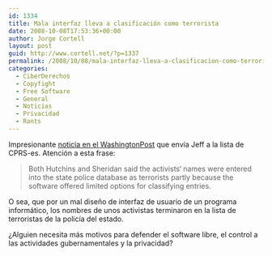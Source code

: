 ```yaml
---
id: 1334
title: Mala interfaz lleva a clasificación como terrorista
date: 2008-10-08T17:53:36+00:00
author: Jorge Cortell
layout: post
guid: http://www.cortell.net/?p=1337
permalink: /2008/10/08/mala-interfaz-lleva-a-clasificacion-como-terrorista/
categories:
  - CiberDerechos
  - Copyfight
  - Free Software
  - General
  - Noticias
  - Privacidad
  - Rants
---
```

Impresionante <a title="http://www.washingtonpost.com/wp-dyn/content/article/2008/10/07/AR2008100703245_pf.html" href="http://www.washingtonpost.com/wp-dyn/content/article/2008/10/07/AR2008100703245_pf.html" target="_blank">noticia en el WashingtonPost</a> que envía Jeff a la lista de CPRS-es. Atención a esta frase:

> Both Hutchins and Sheridan said the activists‘ names were entered into the state police database as terrorists partly because the software offered limited options for classifying entries.

O sea, que por un mal diseño de interfaz de usuario de un programa informático, los nombres de unos activistas terminaron en la lista de terroristas de la policía del estado.

¿Alguien necesita más motivos para defender el software libre, el control a las actividades gubernamentales y la privacidad?